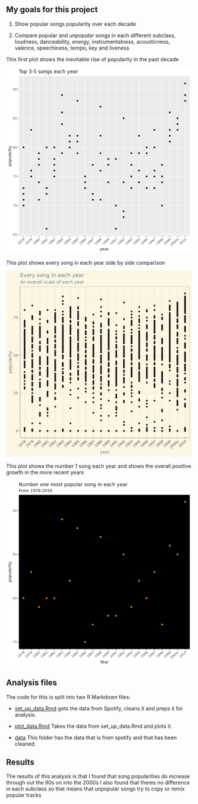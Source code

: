 ## My goals for this project

1. Show popular songs popularity over each decade

2. Compare popular and unpopular songs in each different subclass, loudness, danceability, energy, instrumentalness, acousticness, valence, speechiness, tempo, key and liveness


This first plot shows the inevitable rise of popularity in the past decade

![first plot](plots/plot1.png)

This plot shows every song in each year side by side comparison

![second plot](plots/plot2.png)

This plot shows the number 1 song each year and shows the overall positive growth in the more recent years

![third plot](plots/plot3.png)

## Analysis files 
The code for this is split into two R Markdown files: 
- [set_up_data.Rmd](https://datatrail-jhu.github.io/Datatrail-analysis/set_up_data.nb.html) gets the data from Spotify, cleans it and preps it for analysis.


- [plot_data.Rmd](https://datatrail-jhu.github.io/Datatrail-analysis/plot_data.nb.html) Takes the data from set_up_data.Rmd and plots it. 


- [data](https://github.com/datatrail-jhu/Datatrail-analysis/tree/main/data) This folder has the data that is from spotify and that has been cleaned. 


## Results 


The results of this analysis is that I found that song popularities do increase through out the 90s on into the 2000s I also found that theres no difference in each subclass so that means that unpopular songs try to copy or remix popular tracks



